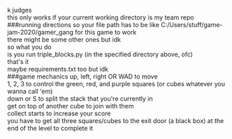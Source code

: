k judges  
this only works if your current working directory is my team repo  
###running directions
so your file path has to be like C:/Users/stuff/game-jam-2020/gamer_gang for this game to work  
there might be some other ones but idk  
so what you do  
is you run triple_blocks.py (in the specified directory above, ofc)  
that's it  
maybe requirements.txt too but idk  
###game mechanics
up, left, right OR WAD to move  
1, 2, 3 to control the green, red, and purple squares (or cubes whatever you wanna call 'em)  
down or S to split the stack that you're currently in  
get on top of another cube to join with them  
collect starts to increase your score  
you have to get all three squares/cubes to the exit door (a black box) at the end of the level to complete it
